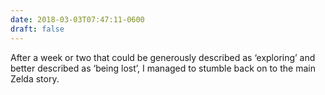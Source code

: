 ```yaml
---
date: 2018-03-03T07:47:11-0600
draft: false
---
```




After a week or two that could be generously described as ‘exploring’ and better described as ‘being lost’, I managed to stumble back on to the main Zelda story.




